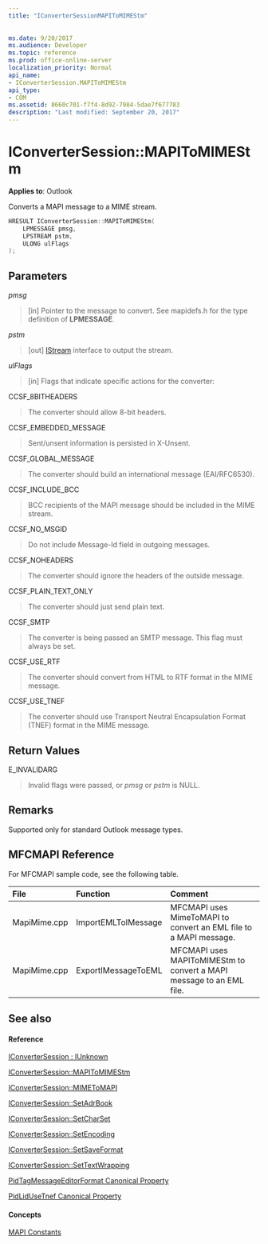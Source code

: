 ```yaml
---
title: "IConverterSessionMAPIToMIMEStm"
 
 
ms.date: 9/20/2017
ms.audience: Developer
ms.topic: reference
ms.prod: office-online-server
localization_priority: Normal
api_name:
- IConverterSession.MAPIToMIMEStm
api_type:
- COM
ms.assetid: 8660c701-f7f4-8d92-7984-5dae7f677783
description: "Last modified: September 20, 2017"
---
```


# IConverterSession::MAPIToMIMEStm
 
  
**Applies to**: Outlook 
  
Converts a MAPI message to a MIME stream.
  
```cpp
HRESULT IConverterSession::MAPIToMIMEStm( 
    LPMESSAGE pmsg, 
    LPSTREAM pstm, 
    ULONG ulFlags 
);
```

## Parameters

 _pmsg_
  
> [in] Pointer to the message to convert. See mapidefs.h for the type definition of **LPMESSAGE**.
    
 _pstm_
  
> [out] [IStream](http://msdn.microsoft.com/en-us/library/aa380034%28VS.85%29.aspx) interface to output the stream. 
    
 _ulFlags_
  
>  [in] Flags that indicate specific actions for the converter: 
    
CCSF_8BITHEADERS
  
> The converter should allow 8-bit headers.
    
CCSF_EMBEDDED_MESSAGE
  
> Sent/unsent information is persisted in X-Unsent.
    
CCSF_GLOBAL_MESSAGE
  
> The converter should build an international message (EAI/RFC6530).
    
CCSF_INCLUDE_BCC
  
> BCC recipients of the MAPI message should be included in the MIME stream.
    
CCSF_NO_MSGID
  
> Do not include Message-Id field in outgoing messages.
    
CCSF_NOHEADERS
  
> The converter should ignore the headers of the outside message.
    
CCSF_PLAIN_TEXT_ONLY
  
> The converter should just send plain text.
    
CCSF_SMTP
  
> The converter is being passed an SMTP message. This flag must always be set.
    
CCSF_USE_RTF
  
> The converter should convert from HTML to RTF format in the MIME message.
    
CCSF_USE_TNEF
  
> The converter should use Transport Neutral Encapsulation Format (TNEF) format in the MIME message.
    
## Return Values

E_INVALIDARG
  
> Invalid flags were passed, or  *pmsg*  or  *pstm*  is NULL. 
    
## Remarks

Supported only for standard Outlook message types.
  
## MFCMAPI Reference

For MFCMAPI sample code, see the following table.
  
|**File**|**Function**|**Comment**|
|:-----|:-----|:-----|
|MapiMime.cpp  <br/> |ImportEMLToIMessage  <br/> |MFCMAPI uses MimeToMAPI to convert an EML file to a MAPI message.  <br/> |
|MapiMime.cpp  <br/> |ExportIMessageToEML  <br/> |MFCMAPI uses MAPIToMIMEStm to convert a MAPI message to an EML file.  <br/> |
   
## See also

#### Reference

[IConverterSession : IUnknown](iconvertersessioniunknown.md)
  
[IConverterSession::MAPIToMIMEStm](iconvertersession-mapitomimestm.md)
  
[IConverterSession::MIMEToMAPI](iconvertersession-mimetomapi.md)
  
[IConverterSession::SetAdrBook](iconvertersession-setadrbook.md)
  
[IConverterSession::SetCharSet](iconvertersession-setcharset.md)
  
[IConverterSession::SetEncoding](iconvertersession-setencoding.md)
  
[IConverterSession::SetSaveFormat](iconvertersession-setsaveformat.md)
  
[IConverterSession::SetTextWrapping](iconvertersession-settextwrapping.md)
  
[PidTagMessageEditorFormat Canonical Property](pidtagmessageeditorformat-canonical-property.md)
  
[PidLidUseTnef Canonical Property](pidlidusetnef-canonical-property.md)
#### Concepts

[MAPI Constants](mapi-constants.md)

